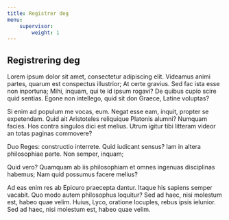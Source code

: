 ```yaml
---
title: Registrer deg
menu:
    supervisor:
        weight: 1
---
```


## Registrering deg

Lorem ipsum dolor sit amet, consectetur adipiscing elit. Videamus animi partes, quarum est conspectus illustrior; At certe gravius. Sed fac ista esse non inportuna; Mihi, inquam, qui te id ipsum rogavi? De quibus cupio scire quid sentias. Egone non intellego, quid sit don Graece, Latine voluptas? 

Si enim ad populum me vocas, eum. Negat esse eam, inquit, propter se expetendam. Quid ait Aristoteles reliquique Platonis alumni? Numquam facies. Hos contra singulos dici est melius. Utrum igitur tibi litteram videor an totas paginas commovere? 

Duo Reges: constructio interrete. Quid iudicant sensus? Iam in altera philosophiae parte. Non semper, inquam; 

Quid vero? Quamquam ab iis philosophiam et omnes ingenuas disciplinas habemus; Nam quid possumus facere melius? 

Ad eas enim res ab Epicuro praecepta dantur. Itaque his sapiens semper vacabit. Quo modo autem philosophus loquitur? Sed ad haec, nisi molestum est, habeo quae velim. Huius, Lyco, oratione locuples, rebus ipsis ielunior. Sed ad haec, nisi molestum est, habeo quae velim. 